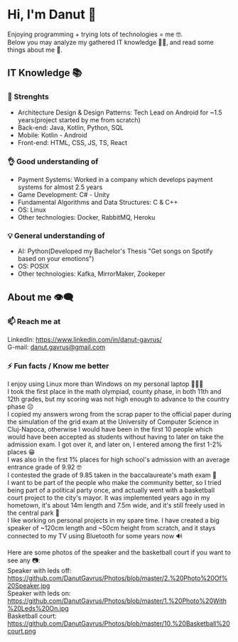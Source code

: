 # Hi, I'm Danut 👋
Enjoying programming + trying lots of technologies = me 🤓.  
Below you may analyze my gathered IT knowledge 🕵🏻, and read some things about me 📖.

## IT Knowledge 📚
### 💪 Strenghts
- Architecture Design & Design Patterns: Tech Lead on Android for ~1.5 years(project started by me from scratch)
- Back-end: Java, Kotlin, Python, SQL
- Mobile: Kotlin - Android
- Front-end: HTML, CSS, JS, TS, React

### 👌 Good understanding of
- Payment Systems: Worked in a company which develops payment systems for almost 2.5 years
- Game Development: C# - Unity
- Fundamental Algorithms and Data Structures: C & C++
- OS: Linux
- Other technologies: Docker, RabbitMQ, Heroku

### 💡 General understanding of
- AI: Python(Developed my Bachelor's Thesis "Get songs on Spotify based on your emotions")
- OS: POSIX
- Other technologies: Kafka, MirrorMaker, Zookeper

## About me 👁️‍🗨️
### 📫 Reach me at
LinkedIn: https://www.linkedin.com/in/danut-gavrus/  
G-mail: danut.gavrus@gmail.com

### ⚡ Fun facts / Know me better
I enjoy using Linux more than Windows on my personal laptop 🤷🏻‍♂️  
I took the first place in the math olympiad, county phase, in both 11th and 12th grades, but my scoring was not high enough to advance to the country phase 😔  
I copied my answers wrong from the scrap paper to the official paper during the simulation of the grid exam at the University of Computer Science in Cluj-Napoca, otherwise I would have been in the first 10 people which would have been accepted as students without having to later on take the admission exam. I got over it, and later on, I entered among the first 1-2% places 😁  
I was also in the first 1% places for high school's admission with an average entrance grade of 9.92 🤓  
I contested the grade of 9.85 taken in the baccalaureate's math exam 🫣  
I want to be part of the people who make the community better, so I tried being part of a political party once, and actually went with a basketball court project to the city's mayor. It was implemented years ago in my hometown, it's about 14m length and 7.5m wide, and it's still freely used in the central park 🏀  
I like working on personal projects in my spare time. I have created a big speaker of ~120cm length and ~50cm height from scratch, and it stays connected to my TV using Bluetooth for some years now 🔊

Here are some photos of the speaker and the basketball court if you want to see any 📷:  
Speaker with leds off: https://github.com/DanutGavrus/Photos/blob/master/2.%20Photo%20Of%20Speaker.jpg  
Speaker with leds on: https://github.com/DanutGavrus/Photos/blob/master/1.%20Photo%20With%20Leds%20On.jpg  
Basketball court: https://github.com/DanutGavrus/Photos/blob/master/10.%20Basketball%20court.png
